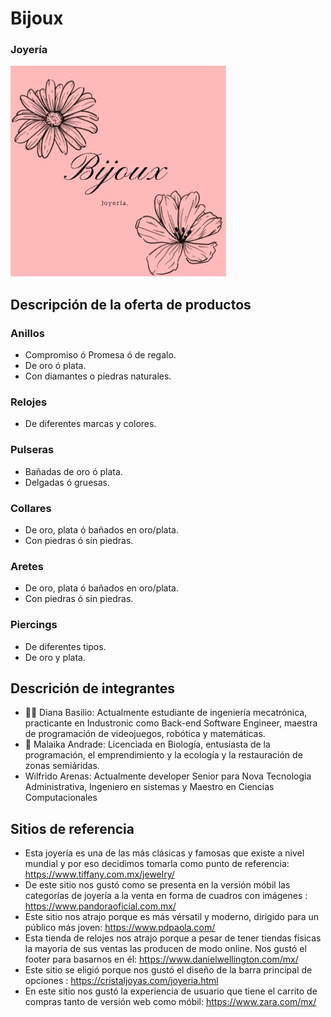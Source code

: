 # Bijoux 

### Joyería

![alt text](https://github.com/dianabasilio/markdown/blob/main/bijoux/bijoux.png?raw=true)


## Descripción de la oferta de productos

### Anillos
- Compromiso ó Promesa ó de regalo.
- De oro ó plata.
- Con diamantes o piedras naturales.

### Relojes
- De diferentes marcas y colores.

### Pulseras
- Bañadas de oro ó plata.
- Delgadas ó gruesas.

### Collares
- De oro, plata ó bañados en oro/plata.
- Con piedras ó sin piedras.

### Aretes
- De oro, plata ó bañados en oro/plata.
- Con piedras ó sin piedras.

### Piercings
- De diferentes tipos.
- De oro y plata.

## Descrición de integrantes

- 👩‍💻 Diana Basilio: Actualmente estudiante de ingeniería mecatrónica, practicante en Industronic como Back-end Software Engineer, maestra de programación de videojuegos, robótica y matemáticas.
 - 🌵 Malaika Andrade: Licenciada en Biología,  entusiasta de la programación, el emprendimiento y la ecología y la restauración de zonas semiáridas.
- Wilfrido Arenas: Actualmente developer Senior para Nova Tecnologia Administrativa, Ingeniero en sistemas y Maestro en Ciencias Computacionales

 ## Sitios de referencia

- Esta joyería es una de las más clásicas y famosas que existe a nivel mundial y por eso decidimos tomarla como punto de referencia: https://www.tiffany.com.mx/jewelry/
- De este sitio nos gustó como se presenta en la versión móbil las categorías de joyería a la venta en forma de cuadros con imágenes : https://www.pandoraoficial.com.mx/
- Este sitio nos atrajo porque es más vérsatil y moderno, dirigido para un público más joven: https://www.pdpaola.com/
- Esta tienda de relojes nos atrajo porque a pesar de tener tiendas físicas la mayoría de sus ventas las producen de modo online. Nos gustó el footer para basarnos en él: https://www.danielwellington.com/mx/
- Este sitio se eligió porque nos gustó el diseño de la barra principal de opciones : https://cristaljoyas.com/joyeria.html
- En este sitio nos gustó la experiencia de usuario que tiene el carrito de compras tanto de versión web como móbil: https://www.zara.com/mx/

